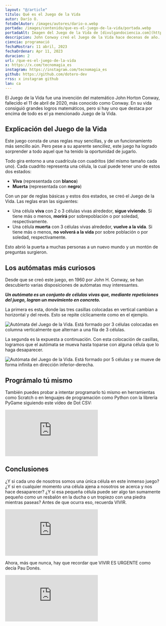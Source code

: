 ```yaml
---
layout: "@/article"
titulo: Qué es el Juego de la Vida
autor: Darío O.
fotoDelAutor: /images/autores/dario-o.webp
portada: /images/contenido/que-es-el-juego-de-la-vida/portada.webp
portadaAlt: Imagen del Juego de la Vida de [divulgandociencia.com](https://divulgandociencia.com).
descripcion: John Conway creó el Juego de la Vida hace decenas de año. Hoy puedes aprender sobre este gran juego matemático y programarlo tú mismo.
ciencia: programació
fechaMostrar: 11 abril, 2023
fechaOrdenar: Apr 11, 2023
duracion: 2 
url: /que-es-el-juego-de-la-vida
x: https://x.com/tecnomagia_es
instagram: https://instagram.com/tecnomagia_es
github: https://github.com/dotero-dev
rrss: x instagram github
lan: ca
---
```


El Juego de la Vida fue una invención del matemático John Horton Conway, fallecido el 11 de abril de 2020, más conocido como Conway. En su vida consiguió grandes logros matemáticos, pero si hay uno que destaca por encima de todo es el ya mencionado Juego de la Vida.

## Explicación del Juego de la Vida

Este juego consta de unas reglas muy sencillas, y de un funcionamiento más sencillo aún. Pero pese a su aparente sencillez, este juego ha logrado sorprender a todo aquel que ha tenido la oportunidad de jugarlo.

Todo gira entorno a una cuadrícula con cuadritos (del mismo tamaño cada uno). Cada cuadrito representa una célula, la cual puede tener uno de estos dos estados:

- **Viva** (representada con **blanco**)
- **Muerta** (representada con **negro**)

Con un par de reglas básicas y estos dos estados, se creó el Juego de la Vida. Las reglas eran las siguientes:

- Una célula **viva** con 2 o 3 células vivas alrededor, **sigue viviendo**. Si tiene más o menos, **morirá** por sobrepoblación o por soledad, respectivamente.
- Una célula **muerta** con 3 células vivas alrededor, **vuelve a la vida**. Si tiene más o menos, **no volverá a la vida** por sobre población o por soledad, respectivamente.

Esto abrió la puerta a muchas personas a un nuevo mundo y un montón de preguntas surgieron.

## Los autómatas más curiosos

Desde que se creó este juego, en 1960 por John H. Conway, se han descubierto varias disposiciones de autómatas muy interesantes.

***Un autómata es un conjunto de células vivas que, mediante repeticiones del juego, logran un movimiento en concreto.***

La primera es esta, donde las tres casillas colocadas en vertical cambian a horizontal y del revés. Esto se repite cíclicamente como en el ejemplo.

![Autómata del Juego de la Vida. Está formado por 3 células colocadas en columna verticalmente que alternan a una fila de 3 células.](/images/contenido/que-es-el-juego-de-la-vida/automata1.gif)

La segunda es la expuesta a continuación. Con esta colocación de casillas, logramos que el autómata se mueva hasta toparse con alguna célula que lo haga desaparecer.

![Autómata del Juego de la Vida. Está formado por 5 células y se mueve de forma infinita en dirección inferior-derecha.](/images/contenido/que-es-el-juego-de-la-vida/automata2.gif)

## Prográmalo tú mismo

También puedes probar a intentar programarlo tú mismo en herramientas como Scratch o en lenguajes de programación como Python con la librería PyGame siguiendo este vídeo de Dot CSV:

<iframe class="w-full h-80 object-cover"  src="https://www.youtube-nocookie.com/embed/qPtKv9fSHZY" title="Programa el Juego de La Vida... en 10 MINUTOS!" frameborder="0" allow="accelerometer; autoplay; clipboard-write; encrypted-media; gyroscope; picture-in-picture" allowfullscreen="1"></iframe>

## Conclusiones

¿Y si cada uno de nosotros somos una única célula en este inmenso juego? ¿Y si en cualquier momento una célula ajena a nosotros se acerca y nos hace desaparecer? ¿Y si esa pequeña célula puede ser algo tan sumamente pequeño como un resbalón en la ducha o un tropiezo con una piedra mientras paseas? Antes de que ocurra eso, recuerda VIVIR.

<iframe class="w-full h-80 object-cover"  src="https://www.youtube-nocookie.com/embed/6JFKcg6lajc" title="Cosas que aprendí de Pau Donés | Valentí Sanjuan" frameborder="0" allow="accelerometer; autoplay; clipboard-write; encrypted-media; gyroscope; picture-in-picture" allowfullscreen="1"></iframe>

Ahora, más que nunca, hay que recordar que VIVIR ES URGENTE como decía Pau Donés.

<iframe class="w-full h-80 object-cover"  src="https://www.youtube-nocookie.com/embed/FgbzYgoYO2M" title="EL JUEGO DE LA VIDA - IN MEMORIAM JOHN H. CONWAY
" frameborder="0" allow="accelerometer; autoplay; clipboard-write; encrypted-media; gyroscope; picture-in-picture" allowfullscreen="1"></iframe>